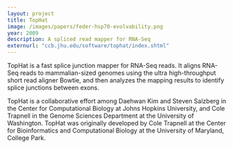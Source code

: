 ```yaml
---
layout: project
title: TopHat
image: /images/papers/feder-hsp70-evolvability.png
year: 2009
description: A spliced read mapper for RNA-Seq
externurl: "ccb.jhu.edu/software/tophat/index.shtml"
---
```


TopHat is a fast splice junction mapper for RNA-Seq reads. It aligns RNA-Seq reads to mammalian-sized genomes using the ultra high-throughput short read aligner Bowtie, and then analyzes the mapping results to identify splice junctions between exons. 

TopHat is a collaborative effort among Daehwan Kim and Steven Salzberg in the Center for Computational Biology at Johns Hopkins University, and Cole Trapnell in the Genome Sciences Department at the University of Washington. TopHat was originally developed by Cole Trapnell at the Center for Bioinformatics and Computational Biology at the University of Maryland, College Park.

 
